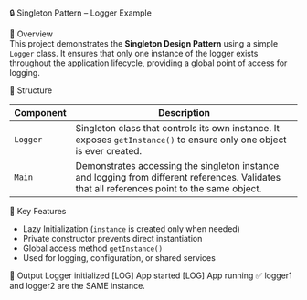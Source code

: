🔒 Singleton Pattern – Logger Example

📌 Overview  
This project demonstrates the **Singleton Design Pattern** using a simple `Logger` class. It ensures that only one instance of the logger exists throughout the application lifecycle, providing a global point of access for logging.

🧱 Structure

| Component   | Description |
|-------------|-------------|
| `Logger`    | Singleton class that controls its own instance. It exposes `getInstance()` to ensure only one object is ever created. |
| `Main`      | Demonstrates accessing the singleton instance and logging from different references. Validates that all references point to the same object. |

🧰 Key Features
- Lazy Initialization (`instance` is created only when needed)
- Private constructor prevents direct instantiation
- Global access method `getInstance()`
- Used for logging, configuration, or shared services

🧪 Output
Logger initialized
[LOG] App started
[LOG] App running
✅ logger1 and logger2 are the SAME instance.
